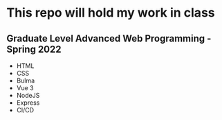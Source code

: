 # This repo will hold my work in class
## Graduate Level Advanced Web Programming - Spring 2022

 - HTML
 - CSS
 - Bulma
 - Vue 3
 - NodeJS
 - Express
 - CI/CD